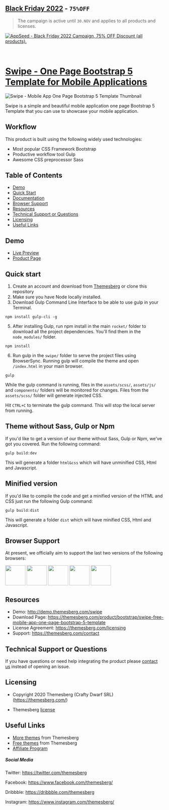 <br />

## [Black Friday 2022](https://appseed.us) - `75%OFF`

> The campaign is active until `30.NOV` and applies to all products and licenses.

[![AppSeed - Black Friday 2022 Campaign, 75% OFF Discount (all products).](https://user-images.githubusercontent.com/51070104/201829599-9fe6bdd7-3f19-46f3-9115-962eeb13bf29.jpg)](https://appseed.us)

<br />

# [Swipe - One Page Bootstrap 5 Template for Mobile Applications](https://demo.themesberg.com/swipe/)

![Swipe - Mobile App One Page Bootstrap 5 Template Thumbnail](https://themesberg.s3.us-east-2.amazonaws.com/public/products/swipe/swipe-thumbnail.jpg "Swipe - Mobile App One Page Bootstrap 5 Template Thumbnail")

Swipe is a simple and beautiful mobile application one page Bootstrap 5 Template that you can use to showcase your mobile application.

## Workflow

This product is built using the following widely used technologies:

- Most popular CSS Framework Bootstrap
- Productive workflow tool Gulp
- Awesome CSS preprocessor Sass

## Table of Contents

* [Demo](#demo)
* [Quick Start](#quick-start)
* [Documentation](#documentation)
* [Browser Support](#browser-support)
* [Resources](#resources)
* [Technical Support or Questions](#technical-support-or-questions)
* [Licensing](#licensing)
* [Useful Links](#useful-links)

## Demo

-   [Live Preview](http://demo.themesberg.com/swipe)
-   [Product Page](https://themesberg.com/product/bootstrap/swipe-free-mobile-app-one-page-bootstrap-5-template)

## Quick start

1. Create an account and download from [Themesberg](https://themesberg.com/product/bootstrap/swipe-free-mobile-app-one-page-bootstrap-5-template) or clone this repository
2. Make sure you have Node locally installed.
3. Download Gulp Command Line Interface to be able to use gulp in your Terminal.

```
npm install gulp-cli -g
```

5. After installing Gulp, run npm install in the main `rocket/` folder to download all the project dependencies. You'll find them in the `node_modules/` folder.

```
npm install
```

6. Run gulp in the `swipe/` folder to serve the project files using BrowserSync. Running gulp will compile the theme and open `/index.html` in your main browser.

```
gulp
```

While the gulp command is running, files in the `assets/scss/`, `assets/js/` and `components/` folders will be monitored for changes. Files from the `assets/scss/` folder will generate injected CSS.

Hit `CTRL+C` to terminate the gulp command. This will stop the local server from running.

## Theme without Sass, Gulp or Npm

If you'd like to get a version of our theme without Sass, Gulp or Npm, we've got you covered. Run the following command:

```
gulp build:dev
```

This will generate a folder `html&css` which will have unminified CSS, Html and Javascript.

## Minified version

If you'd like to compile the code and get a minified version of the HTML and CSS just run the following Gulp command:

```
gulp build:dist
```

This will generate a folder `dist` which will have minified CSS, Html and Javascript.

## Browser Support

At present, we officially aim to support the last two versions of the following browsers:

<img src="https://s3.amazonaws.com/creativetim_bucket/github/browser/chrome.png" width="64" height="64"> <img src="https://s3.amazonaws.com/creativetim_bucket/github/browser/firefox.png" width="64" height="64"> <img src="https://s3.amazonaws.com/creativetim_bucket/github/browser/edge.png" width="64" height="64"> <img src="https://s3.amazonaws.com/creativetim_bucket/github/browser/safari.png" width="64" height="64"> <img src="https://s3.amazonaws.com/creativetim_bucket/github/browser/opera.png" width="64" height="64">

## Resources
- Demo: <http://demo.themesberg.com/swipe>
- Download Page: <https://themesberg.com/product/bootstrap/swipe-free-mobile-app-one-page-bootstrap-5-template>
- License Agreement: <https://themesberg.com/licensing>
- Support: <https://themesberg.com/contact>

## Technical Support or Questions

If you have questions or need help integrating the product please [contact us](https://themesberg.com/contact) instead of opening an issue.

## Licensing

- Copyright 2020 Themesberg (Crafty Dwarf SRL) (https://themesberg.com/)

- Themesberg [license](https://themesberg.com/licensing)


## Useful Links

- [More themes](https://themesberg.com/themes) from Themesberg
- [Free themes](https://themesberg.com/products/free-themes) from Themesberg
- [Affiliate Program](https://themesberg.com/affiliate)

##### Social Media

Twitter: <https://twitter.com/themesberg>

Facebook: <https://www.facebook.com/themesberg/>

Dribbble: <https://dribbble.com/themesberg>

Instagram: <https://www.instagram.com/themesberg/>
